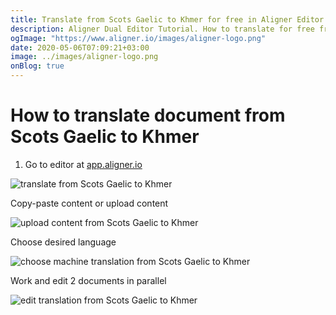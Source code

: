 ```yaml
---
title: Translate from Scots Gaelic to Khmer for free in Aligner Editor
description: Aligner Dual Editor Tutorial. How to translate for free from Scots Gaelic to Khmer. Aligner is multilingual document management platform. 
ogImage: "https://www.aligner.io/images/aligner-logo.png"
date: 2020-05-06T07:09:21+03:00
image: ../images/aligner-logo.png
onBlog: true
---
```


# How to translate document from Scots Gaelic to Khmer

1. Go to editor at [app.aligner.io](https://app.aligner.io "Aligner App web page")

![translate from Scots Gaelic to Khmer](../aligner-blank-editor.png "translate from Scots Gaelic to Khmer")

Copy-paste content or upload content

![upload content from Scots Gaelic to Khmer](../aligner-uploaded-document.png "upload content from Scots Gaelic to Khmer")

Choose desired language

![choose machine translation from Scots Gaelic to Khmer](../aligner-language-dropdown.png "choose machine translation from Scots Gaelic to Khmer")

Work and edit 2 documents in parallel

![edit translation from Scots Gaelic to Khmer](../aligner-double-sitded-editor.png "edit translation from Scots Gaelic to Khmer")

